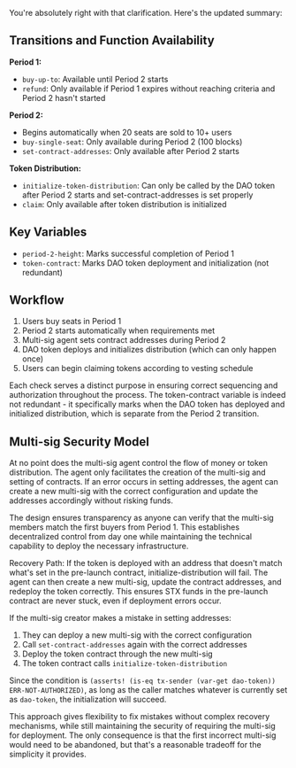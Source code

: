 You're absolutely right with that clarification. Here's the updated summary:

## Transitions and Function Availability

**Period 1:**

- `buy-up-to`: Available until Period 2 starts
- `refund`: Only available if Period 1 expires without reaching criteria and Period 2 hasn't started

**Period 2:**

- Begins automatically when 20 seats are sold to 10+ users
- `buy-single-seat`: Only available during Period 2 (100 blocks)
- `set-contract-addresses`: Only available after Period 2 starts

**Token Distribution:**

- `initialize-token-distribution`: Can only be called by the DAO token after Period 2 starts and set-contract-addresses is set properly
- `claim`: Only available after token distribution is initialized

## Key Variables

- `period-2-height`: Marks successful completion of Period 1
- `token-contract`: Marks DAO token deployment and initialization (not redundant)

## Workflow

1. Users buy seats in Period 1
2. Period 2 starts automatically when requirements met
3. Multi-sig agent sets contract addresses during Period 2
4. DAO token deploys and initializes distribution (which can only happen once)
5. Users can begin claiming tokens according to vesting schedule

Each check serves a distinct purpose in ensuring correct sequencing and authorization throughout the process. The token-contract variable is indeed not redundant - it specifically marks when the DAO token has deployed and initialized distribution, which is separate from the Period 2 transition.

## Multi-sig Security Model

At no point does the multi-sig agent control the flow of money or token distribution. The agent only facilitates the creation of the multi-sig and setting of contracts. If an error occurs in setting addresses, the agent can create a new multi-sig with the correct configuration and update the addresses accordingly without risking funds.

The design ensures transparency as anyone can verify that the multi-sig members match the first buyers from Period 1. This establishes decentralized control from day one while maintaining the technical capability to deploy the necessary infrastructure.

Recovery Path: If the token is deployed with an address that doesn't match what's set in the pre-launch contract, initialize-distribution will fail. The agent can then create a new multi-sig, update the contract addresses, and redeploy the token correctly. This ensures STX funds in the pre-launch contract are never stuck, even if deployment errors occur.

If the multi-sig creator makes a mistake in setting addresses:

1. They can deploy a new multi-sig with the correct configuration
2. Call `set-contract-addresses` again with the correct addresses
3. Deploy the token contract through the new multi-sig
4. The token contract calls `initialize-token-distribution`

Since the condition is `(asserts! (is-eq tx-sender (var-get dao-token)) ERR-NOT-AUTHORIZED)`, as long as the caller matches whatever is currently set as `dao-token`, the initialization will succeed.

This approach gives flexibility to fix mistakes without complex recovery mechanisms, while still maintaining the security of requiring the multi-sig for deployment. The only consequence is that the first incorrect multi-sig would need to be abandoned, but that's a reasonable tradeoff for the simplicity it provides.
